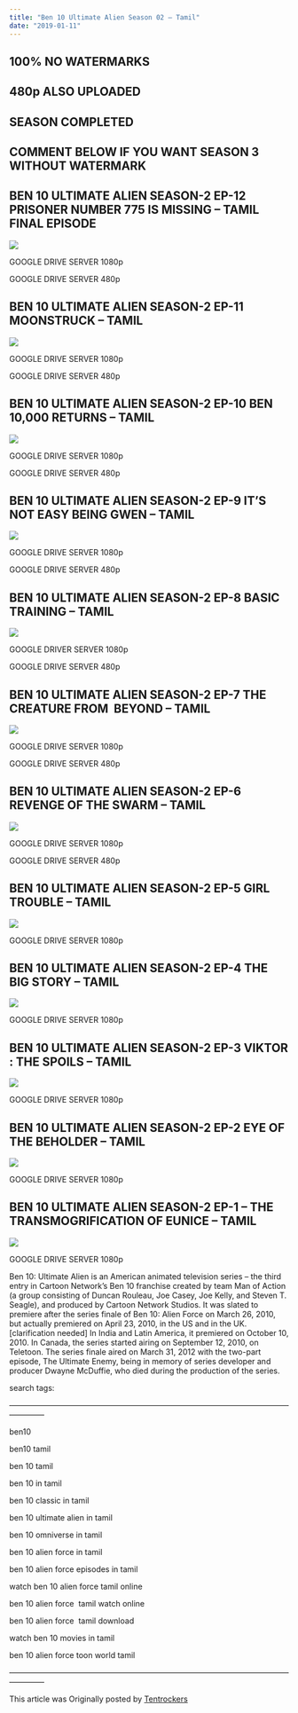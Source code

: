 ```yaml
---
title: "Ben 10 Ultimate Alien Season 02 – Tamil"
date: "2019-01-11"
---
```


## 100% NO WATERMARKS

## 480p ALSO UPLOADED

## SEASON COMPLETED

## COMMENT BELOW IF YOU WANT SEASON 3 WITHOUT WATERMARK

## BEN 10 ULTIMATE ALIEN SEASON-2 EP-12 PRISONER NUMBER 775 IS MISSING – TAMIL FINAL EPISODE

[![](https://2.bp.blogspot.com/-Eti3CSrCHcg/XDkVrz_QdrI/AAAAAAAAAtg/32O_3x9HjZUpfSupfejjVPklU_V1BmpDACLcBGAs/s320/x1080-PL9.jpg)](https://2.bp.blogspot.com/-Eti3CSrCHcg/XDkVrz_QdrI/AAAAAAAAAtg/32O_3x9HjZUpfSupfejjVPklU_V1BmpDACLcBGAs/s1600/x1080-PL9.jpg)

GOOGLE DRIVE SERVER 1080p

GOOGLE DRIVE SERVER 480p

## BEN 10 ULTIMATE ALIEN SEASON-2 EP-11 MOONSTRUCK – TAMIL

[![](https://2.bp.blogspot.com/-b1QZeC85A1I/XDkUEL4aWnI/AAAAAAAAAtU/mDClIDPhlhATnur8tkm7veVsMKY9NyO6wCLcBGAs/s320/MS_%2528122%2529.png)](https://2.bp.blogspot.com/-b1QZeC85A1I/XDkUEL4aWnI/AAAAAAAAAtU/mDClIDPhlhATnur8tkm7veVsMKY9NyO6wCLcBGAs/s1600/MS_%2528122%2529.png)

GOOGLE DRIVE SERVER 1080p

GOOGLE DRIVE SERVER 480p

## BEN 10 ULTIMATE ALIEN SEASON-2 EP-10 BEN 10,000 RETURNS – TAMIL

[![](https://3.bp.blogspot.com/-vwQHgkp7JKQ/XDkTGn7RL6I/AAAAAAAAAtM/s8YbAYXo04ouGjR3zSpic1NWNRE1Ma-agCLcBGAs/s1600/Ben_10%252C000_UA.png)](https://3.bp.blogspot.com/-vwQHgkp7JKQ/XDkTGn7RL6I/AAAAAAAAAtM/s8YbAYXo04ouGjR3zSpic1NWNRE1Ma-agCLcBGAs/s1600/Ben_10%252C000_UA.png)

GOOGLE DRIVE SERVER 1080p

GOOGLE DRIVE SERVER 480p

## BEN 10 ULTIMATE ALIEN SEASON-2 EP-9 IT’S NOT EASY BEING GWEN – TAMIL

[![](https://3.bp.blogspot.com/-GhXCgSPB5Pk/XDkR9zwFsrI/AAAAAAAAAtA/eVho0TtlmyAnCfj2yF5SmjQknfhZTUXIwCLcBGAs/s320/Sportinggwen.png)](https://3.bp.blogspot.com/-GhXCgSPB5Pk/XDkR9zwFsrI/AAAAAAAAAtA/eVho0TtlmyAnCfj2yF5SmjQknfhZTUXIwCLcBGAs/s1600/Sportinggwen.png)

GOOGLE DRIVE SERVER 1080p

GOOGLE DRIVE SERVER 480p

## BEN 10 ULTIMATE ALIEN SEASON-2 EP-8 BASIC TRAINING – TAMIL

[![](https://1.bp.blogspot.com/-r07lEQE050U/XDkPxDt_FyI/AAAAAAAAAs0/mj7z5c-jlHIldedQgytLjrzkEBik2DN1QCLcBGAs/s320/x1080-iXL.jpg)](https://1.bp.blogspot.com/-r07lEQE050U/XDkPxDt_FyI/AAAAAAAAAs0/mj7z5c-jlHIldedQgytLjrzkEBik2DN1QCLcBGAs/s1600/x1080-iXL.jpg)

GOOGLE DRIVER SERVER 1080p

GOOGLE DRIVE SERVER 480p

## BEN 10 ULTIMATE ALIEN SEASON-2 EP-7 THE CREATURE FROM  BEYOND – TAMIL

[![](https://2.bp.blogspot.com/-YLVksKj2hXw/XDkOGfr-y-I/AAAAAAAAAso/aLp5nhtinPwFqvBt1FZmsSA_a5pPDkSQwCLcBGAs/s320/x1080-YL7.jpg)](https://2.bp.blogspot.com/-YLVksKj2hXw/XDkOGfr-y-I/AAAAAAAAAso/aLp5nhtinPwFqvBt1FZmsSA_a5pPDkSQwCLcBGAs/s1600/x1080-YL7.jpg)

GOOGLE DRIVE SERVER 1080p

GOOGLE DRIVE SERVER 480p

## BEN 10 ULTIMATE ALIEN SEASON-2 EP-6 REVENGE OF THE SWARM – TAMIL

[![](https://1.bp.blogspot.com/-HD4IETeyyaI/XDi4L0ekHQI/AAAAAAAAAsc/WCmnq9gpGNA7M7ccOapRgJpfKSAW51h5ACLcBGAs/s320/UA_Revenge_of_the_Swarm.png)](https://1.bp.blogspot.com/-HD4IETeyyaI/XDi4L0ekHQI/AAAAAAAAAsc/WCmnq9gpGNA7M7ccOapRgJpfKSAW51h5ACLcBGAs/s1600/UA_Revenge_of_the_Swarm.png)

GOOGLE DRIVE SERVER 1080p

GOOGLE DRIVE SERVER 480p

## BEN 10 ULTIMATE ALIEN SEASON-2 EP-5 GIRL TROUBLE – TAMIL

[![](https://4.bp.blogspot.com/-yIOjgRjQbRo/XDiYQ6UX-gI/AAAAAAAAAsQ/0jiWwbxB6rUi811RHuKxo3G3Jpiw8bCMwCLcBGAs/s320/x1080-uUX.jpg)](https://4.bp.blogspot.com/-yIOjgRjQbRo/XDiYQ6UX-gI/AAAAAAAAAsQ/0jiWwbxB6rUi811RHuKxo3G3Jpiw8bCMwCLcBGAs/s1600/x1080-uUX.jpg)

GOOGLE DRIVE SERVER 1080p

## BEN 10 ULTIMATE ALIEN SEASON-2 EP-4 THE BIG STORY – TAMIL

[![](https://2.bp.blogspot.com/-jG-TSj_xQds/XDiXPTsr1cI/AAAAAAAAAsI/CniYcVqpK3EzSf8Ix1lCRbHoNTZGI9bhACLcBGAs/s320/200px-The_big_story.png)](https://2.bp.blogspot.com/-jG-TSj_xQds/XDiXPTsr1cI/AAAAAAAAAsI/CniYcVqpK3EzSf8Ix1lCRbHoNTZGI9bhACLcBGAs/s1600/200px-The_big_story.png)

GOOGLE DRIVE SERVER 1080p

## BEN 10 ULTIMATE ALIEN SEASON-2 EP-3 VIKTOR : THE SPOILS – TAMIL

[![](https://2.bp.blogspot.com/-pECVOW3BZcw/XDiWJQ23oEI/AAAAAAAAAr8/zUqx8TYy9pEyGw1R1VrE5dQ7zNu7ugZYACLcBGAs/s320/Viktor_The_Spoils.png)](https://2.bp.blogspot.com/-pECVOW3BZcw/XDiWJQ23oEI/AAAAAAAAAr8/zUqx8TYy9pEyGw1R1VrE5dQ7zNu7ugZYACLcBGAs/s1600/Viktor_The_Spoils.png)

GOOGLE DRIVE SERVER 1080p

## BEN 10 ULTIMATE ALIEN SEASON-2 EP-2 EYE OF THE BEHOLDER – TAMIL

[![](https://3.bp.blogspot.com/--qK4yCdb0Yw/XDiRRcJtD9I/AAAAAAAAArw/bbLGygrZc6sIiToGzwMfipLaXmivNkRxQCLcBGAs/s320/Eye_of_the_beholer.png)](https://3.bp.blogspot.com/--qK4yCdb0Yw/XDiRRcJtD9I/AAAAAAAAArw/bbLGygrZc6sIiToGzwMfipLaXmivNkRxQCLcBGAs/s1600/Eye_of_the_beholer.png)

GOOGLE DRIVE SERVER 1080p

## BEN 10 ULTIMATE ALIEN SEASON-2 EP-1 – THE TRANSMOGRIFICATION OF EUNICE – TAMIL

[![](https://3.bp.blogspot.com/-yfpTeLNS6e8/XDiPJtWWLtI/AAAAAAAAArk/Y2QWv2syoQwt1H1u3eRGQWg484MFwLLkwCLcBGAs/s320/TToE_%252844%2529.png)](https://3.bp.blogspot.com/-yfpTeLNS6e8/XDiPJtWWLtI/AAAAAAAAArk/Y2QWv2syoQwt1H1u3eRGQWg484MFwLLkwCLcBGAs/s1600/TToE_%252844%2529.png)

GOOGLE DRIVE SERVER 1080p

Ben 10: Ultimate Alien is an American animated television series – the third entry in Cartoon Network’s Ben 10 franchise created by team Man of Action (a group consisting of Duncan Rouleau, Joe Casey, Joe Kelly, and Steven T. Seagle), and produced by Cartoon Network Studios. It was slated to premiere after the series finale of Ben 10: Alien Force on March 26, 2010, but actually premiered on April 23, 2010, in the US and in the UK.\[clarification needed\] In India and Latin America, it premiered on October 10, 2010. In Canada, the series started airing on September 12, 2010, on Teletoon. The series finale aired on March 31, 2012 with the two-part episode, The Ultimate Enemy, being in memory of series developer and producer Dwayne McDuffie, who died during the production of the series.

search tags:

————————————————————————————————————————–

ben10 

ben10 tamil

ben 10 tamil

ben 10 in tamil

ben 10 classic in tamil

ben 10 ultimate alien in tamil

ben 10 omniverse in tamil

ben 10 alien force in tamil

ben 10 alien force episodes in tamil

watch ben 10 alien force tamil online

ben 10 alien force  tamil watch online

ben 10 alien force  tamil download

watch ben 10 movies in tamil

ben 10 alien force toon world tamil

————————————————————————————————————————–

This article was Originally posted by [Tentrockers](https://tentrockers.blogspot.com/)
